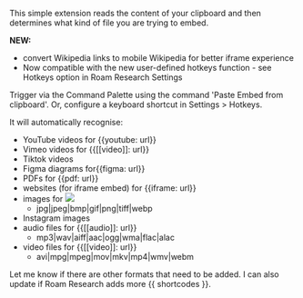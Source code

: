 This simple extension reads the content of your clipboard and then determines what kind of file you are trying to embed.

**NEW:**
- convert Wikipedia links to mobile Wikipedia for better iframe experience
- Now compatible with the new user-defined hotkeys function - see Hotkeys option in Roam Research Settings

Trigger via the Command Palette using the command 'Paste Embed from clipboard'. Or, configure a keyboard shortcut in Settings > Hotkeys.

It will automatically recognise:

- YouTube videos for {{youtube: url}}
- Vimeo videos for {{[[video]]: url}}
- Tiktok videos
- Figma diagrams for{{figma: url}}
- PDFs for {{pdf: url}}
- websites (for iframe embed) for {{iframe: url}}
- images for ![](url)
  - jpg|jpeg|bmp|gif|png|tiff|webp
- Instagram images
- audio files for {{[[audio]]: url}}
  - mp3|wav|aiff|aac|ogg|wma|flac|alac
- video files for {{[[video]]: url}}
  - avi|mpg|mpeg|mov|mkv|mp4|wmv|webm

Let me know if there are other formats that need to be added. I can also update if Roam Research adds more {{ shortcodes }}.